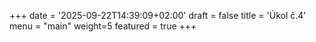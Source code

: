 +++
date = '2025-09-22T14:39:09+02:00'
draft = false
title = 'Úkol č.4'
menu = "main"
weight=5
featured = true
+++